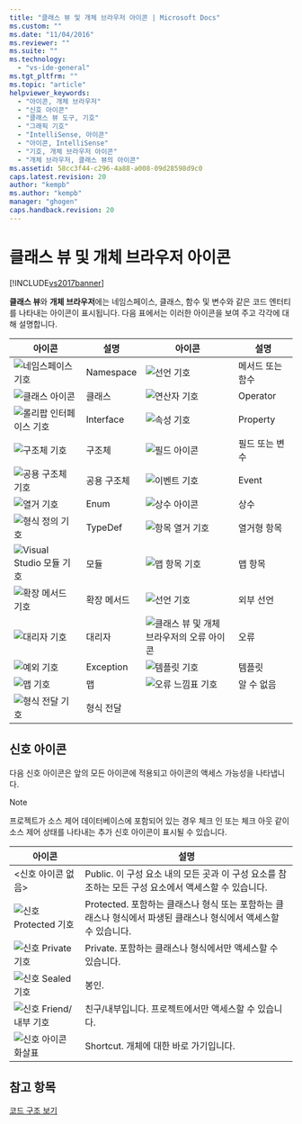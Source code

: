 ```yaml
---
title: "클래스 뷰 및 개체 브라우저 아이콘 | Microsoft Docs"
ms.custom: ""
ms.date: "11/04/2016"
ms.reviewer: ""
ms.suite: ""
ms.technology: 
  - "vs-ide-general"
ms.tgt_pltfrm: ""
ms.topic: "article"
helpviewer_keywords: 
  - "아이콘, 개체 브라우저"
  - "신호 아이콘"
  - "클래스 뷰 도구, 기호"
  - "그래픽 기호"
  - "IntelliSense, 아이콘"
  - "아이콘, IntelliSense"
  - "기호, 개체 브라우저 아이콘"
  - "개체 브라우저, 클래스 뷰의 아이콘"
ms.assetid: 58cc3f44-c296-4a88-a008-09d28598d9c0
caps.latest.revision: 20
author: "kempb"
ms.author: "kempb"
manager: "ghogen"
caps.handback.revision: 20
---
```

# 클래스 뷰 및 개체 브라우저 아이콘
[!INCLUDE[vs2017banner](../code-quality/includes/vs2017banner.md)]

**클래스 뷰**와 **개체 브라우저**에는 네임스페이스, 클래스, 함수 및 변수와 같은 코드 엔터티를 나타내는 아이콘이 표시됩니다.  다음 표에서는 이러한 아이콘을 보여 주고 각각에 대해 설명합니다.  
  
|아이콘|설명|아이콘|설명|  
|---------|--------|---------|--------|  
|![네임스페이스 기호](~/docs/ide/media/vxnamespace_icon.gif "vxNamespace\_Icon")|Namespace|![선언 기호](~/docs/ide/media/vxmethod_icon.gif "vxMethod\_Icon")|메서드 또는 함수|  
|![클래스 아이콘](~/docs/ide/media/vxclass_icon.gif "vxClass\_Icon")|클래스|![연산자 기호](~/docs/ide/media/vxoperator_icon.gif "vxOperator\_Icon")|Operator|  
|![롤리팝 인터페이스 기호](~/docs/ide/media/vxinterface_icon.gif "vxInterface\_Icon")|Interface|![속성 기호](~/docs/ide/media/vxproperty_icon.gif "vxProperty\_Icon")|Property|  
|![구조체 기호](~/docs/ide/media/vxstruct_icon.gif "vxStruct\_Icon")|구조체|![필드 아이콘](~/docs/ide/media/vxfield_icon.gif "vxField\_Icon")|필드 또는 변수|  
|![공용 구조체 기호](~/docs/ide/media/vxunion_icon.gif "vxUnion\_Icon")|공용 구조체|![이벤트 기호](~/docs/ide/media/vxevent_icon.gif "vxEvent\_Icon")|Event|  
|![열거 기호](~/docs/ide/media/vxenum_icon.gif "vxEnum\_Icon")|Enum|![상수 아이콘](~/docs/ide/media/vxconstant_icon.gif "vxConstant\_Icon")|상수|  
|![형식 정의 기호](~/docs/ide/media/vxtypedef_icon.gif "vxTypeDef\_Icon")|TypeDef|![항목 열거 기호](~/docs/ide/media/vxenumitem_icon.gif "vxEnumItem\_Icon")|열거형 항목|  
|![Visual Studio 모듈 기호](~/docs/ide/media/vxmodule_icon.gif "vxModule\_Icon")|모듈|![맵 항목 기호](~/docs/ide/media/vxmapitem_icon.gif "vxMapItem\_Icon")|맵 항목|  
|![확장 메서드 기호](~/docs/ide/media/extensionmethod.gif "ExtensionMethod")|확장 메서드|![선언 기호](~/docs/ide/media/vxmethod_icon.gif "vxMethod\_Icon")|외부 선언|  
|![대리자 기호](~/docs/ide/media/vxdelegate_icon.gif "vxDelegate\_Icon")|대리자|![클래스 뷰 및 개체 브라우저의 오류 아이콘](~/docs/ide/media/erroricon.gif "ErrorIcon")|오류|  
|![예외 기호](~/docs/ide/media/vxexception_icon.gif "vxException\_Icon")|Exception|![템플릿 기호](~/docs/ide/media/vxtemplate_icon.gif "vxTemplate\_Icon")|템플릿|  
|![맵 기호](~/docs/ide/media/vxmap_icon.gif "vxMap\_Icon")|맵|![오류 느낌표 기호](~/docs/ide/media/vxerror_icon.gif "vxError\_Icon")|알 수 없음|  
|![형식 전달 기호](~/docs/ide/media/ob_type_forward.gif "ob\_type\_forward")|형식 전달|||  
  
## 신호 아이콘  
 다음 신호 아이콘은 앞의 모든 아이콘에 적용되고 아이콘의 액세스 가능성을 나타냅니다.  
  
> [!NOTE]
>  프로젝트가 소스 제어 데이터베이스에 포함되어 있는 경우 체크 인 또는 체크 아웃 같이 소스 제어 상태를 나타내는 추가 신호 아이콘이 표시될 수 있습니다.  
  
|아이콘|설명|  
|---------|--------|  
|\<신호 아이콘 없음\>|Public.  이 구성 요소 내의 모든 곳과 이 구성 요소를 참조하는 모든 구성 요소에서 액세스할 수 있습니다.|  
|![신호 Protected 기호](~/docs/ide/media/vxsignal_icon_key.gif "vxSignal\_Icon\_Key")|Protected.  포함하는 클래스나 형식 또는 포함하는 클래스나 형식에서 파생된 클래스나 형식에서 액세스할 수 있습니다.|  
|![신호 Private 기호](~/docs/ide/media/vxsignal_icon_lock.gif "vxSignal\_Icon\_Lock")|Private.  포함하는 클래스나 형식에서만 액세스할 수 있습니다.|  
|![신호 Sealed 기호](~/docs/ide/media/vxsignal_icon_envelope.gif "vxSignal\_Icon\_Envelope")|봉인.|  
|![신호 Friend&#47;내부 기호](~/docs/ide/media/vxsignal_icon_diamond.gif "vxSignal\_Icon\_Diamond")|친구\/내부입니다.  프로젝트에서만 액세스할 수 있습니다.|  
|![신호 아이콘 화살표](~/docs/ide/media/vxsignal_icon_arrow.gif "vxSignal\_Icon\_Arrow")|Shortcut.  개체에 대한 바로 가기입니다.|  
  
## 참고 항목  
 [코드 구조 보기](../ide/viewing-the-structure-of-code.md)